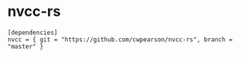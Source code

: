 # nvcc-rs

    [dependencies]
    nvcc = { git = "https://github.com/cwpearson/nvcc-rs", branch = "master" }

